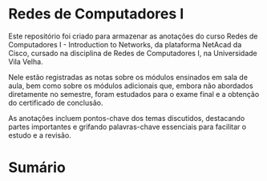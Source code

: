 # Redes de Computadores I

Este repositório foi criado para armazenar as anotações do curso Redes de Computadores I - Introduction to Networks, da plataforma NetAcad da Cisco, cursado na disciplina de Redes de Computadores I, na Universidade Vila Velha. 

Nele estão registradas as notas sobre os módulos ensinados em sala de aula, bem como sobre os módulos adicionais que, embora não abordados diretamente no semestre, foram estudados para o exame final e a obtenção do certificado de conclusão. 

As anotações incluem pontos-chave dos temas discutidos, destacando partes importantes e grifando palavras-chave essenciais para facilitar o estudo e a revisão.

# Sumário
